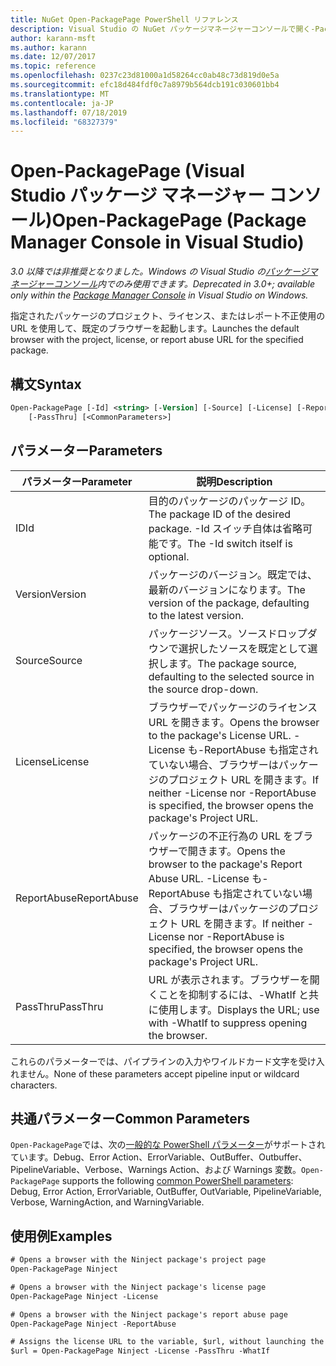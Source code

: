 ```yaml
---
title: NuGet Open-PackagePage PowerShell リファレンス
description: Visual Studio の NuGet パッケージマネージャーコンソールで開く-PackagePage PowerShell コマンドのリファレンスです。
author: karann-msft
ms.author: karann
ms.date: 12/07/2017
ms.topic: reference
ms.openlocfilehash: 0237c23d81000a1d58264cc0ab48c73d819d0e5a
ms.sourcegitcommit: efc18d484fdf0c7a8979b564dcb191c030601bb4
ms.translationtype: MT
ms.contentlocale: ja-JP
ms.lasthandoff: 07/18/2019
ms.locfileid: "68327379"
---
```

# <a name="open-packagepage-package-manager-console-in-visual-studio"></a><span data-ttu-id="aeff6-103">Open-PackagePage (Visual Studio パッケージ マネージャー コンソール)</span><span class="sxs-lookup"><span data-stu-id="aeff6-103">Open-PackagePage (Package Manager Console in Visual Studio)</span></span>

<span data-ttu-id="aeff6-104">*3.0 以降では非推奨となりました。Windows の Visual Studio の[パッケージマネージャーコンソール](../../consume-packages/install-use-packages-powershell.md)内でのみ使用できます。*</span><span class="sxs-lookup"><span data-stu-id="aeff6-104">*Deprecated in 3.0+; available only within the [Package Manager Console](../../consume-packages/install-use-packages-powershell.md) in Visual Studio on Windows.*</span></span>

<span data-ttu-id="aeff6-105">指定されたパッケージのプロジェクト、ライセンス、またはレポート不正使用の URL を使用して、既定のブラウザーを起動します。</span><span class="sxs-lookup"><span data-stu-id="aeff6-105">Launches the default browser with the project, license, or report abuse URL for the specified package.</span></span>

## <a name="syntax"></a><span data-ttu-id="aeff6-106">構文</span><span class="sxs-lookup"><span data-stu-id="aeff6-106">Syntax</span></span>

```ps
Open-PackagePage [-Id] <string> [-Version] [-Source] [-License] [-ReportAbuse]
    [-PassThru] [<CommonParameters>]
```

## <a name="parameters"></a><span data-ttu-id="aeff6-107">パラメーター</span><span class="sxs-lookup"><span data-stu-id="aeff6-107">Parameters</span></span>

| <span data-ttu-id="aeff6-108">パラメーター</span><span class="sxs-lookup"><span data-stu-id="aeff6-108">Parameter</span></span> | <span data-ttu-id="aeff6-109">説明</span><span class="sxs-lookup"><span data-stu-id="aeff6-109">Description</span></span> |
| --- | --- |
| <span data-ttu-id="aeff6-110">ID</span><span class="sxs-lookup"><span data-stu-id="aeff6-110">Id</span></span> | <span data-ttu-id="aeff6-111">目的のパッケージのパッケージ ID。</span><span class="sxs-lookup"><span data-stu-id="aeff6-111">The package ID of the desired package.</span></span> <span data-ttu-id="aeff6-112">-Id スイッチ自体は省略可能です。</span><span class="sxs-lookup"><span data-stu-id="aeff6-112">The -Id switch itself is optional.</span></span> |
| <span data-ttu-id="aeff6-113">Version</span><span class="sxs-lookup"><span data-stu-id="aeff6-113">Version</span></span> | <span data-ttu-id="aeff6-114">パッケージのバージョン。既定では、最新のバージョンになります。</span><span class="sxs-lookup"><span data-stu-id="aeff6-114">The version of the package, defaulting to the latest version.</span></span> |
| <span data-ttu-id="aeff6-115">Source</span><span class="sxs-lookup"><span data-stu-id="aeff6-115">Source</span></span> | <span data-ttu-id="aeff6-116">パッケージソース。ソースドロップダウンで選択したソースを既定として選択します。</span><span class="sxs-lookup"><span data-stu-id="aeff6-116">The package source, defaulting to the selected source in the source drop-down.</span></span> |
| <span data-ttu-id="aeff6-117">License</span><span class="sxs-lookup"><span data-stu-id="aeff6-117">License</span></span> | <span data-ttu-id="aeff6-118">ブラウザーでパッケージのライセンス URL を開きます。</span><span class="sxs-lookup"><span data-stu-id="aeff6-118">Opens the browser to the package's License URL.</span></span> <span data-ttu-id="aeff6-119">-License も-ReportAbuse も指定されていない場合、ブラウザーはパッケージのプロジェクト URL を開きます。</span><span class="sxs-lookup"><span data-stu-id="aeff6-119">If neither -License nor -ReportAbuse is specified, the browser opens the package's Project URL.</span></span> |
| <span data-ttu-id="aeff6-120">ReportAbuse</span><span class="sxs-lookup"><span data-stu-id="aeff6-120">ReportAbuse</span></span> | <span data-ttu-id="aeff6-121">パッケージの不正行為の URL をブラウザーで開きます。</span><span class="sxs-lookup"><span data-stu-id="aeff6-121">Opens the browser to the package's Report Abuse URL.</span></span> <span data-ttu-id="aeff6-122">-License も-ReportAbuse も指定されていない場合、ブラウザーはパッケージのプロジェクト URL を開きます。</span><span class="sxs-lookup"><span data-stu-id="aeff6-122">If neither -License nor -ReportAbuse is specified, the browser opens the package's Project URL.</span></span> |
| <span data-ttu-id="aeff6-123">PassThru</span><span class="sxs-lookup"><span data-stu-id="aeff6-123">PassThru</span></span> | <span data-ttu-id="aeff6-124">URL が表示されます。ブラウザーを開くことを抑制するには、-WhatIf と共に使用します。</span><span class="sxs-lookup"><span data-stu-id="aeff6-124">Displays the URL; use with -WhatIf to suppress opening the browser.</span></span> |

<span data-ttu-id="aeff6-125">これらのパラメーターでは、パイプラインの入力やワイルドカード文字を受け入れません。</span><span class="sxs-lookup"><span data-stu-id="aeff6-125">None of these parameters accept pipeline input or wildcard characters.</span></span>

## <a name="common-parameters"></a><span data-ttu-id="aeff6-126">共通パラメーター</span><span class="sxs-lookup"><span data-stu-id="aeff6-126">Common Parameters</span></span>

<span data-ttu-id="aeff6-127">`Open-PackagePage`では、次の[一般的な PowerShell パラメーター](http://go.microsoft.com/fwlink/?LinkID=113216)がサポートされています。Debug、Error Action、ErrorVariable、OutBuffer、Outbuffer、PipelineVariable、Verbose、Warnings Action、および Warnings 変数。</span><span class="sxs-lookup"><span data-stu-id="aeff6-127">`Open-PackagePage` supports the following [common PowerShell parameters](http://go.microsoft.com/fwlink/?LinkID=113216): Debug, Error Action, ErrorVariable, OutBuffer, OutVariable, PipelineVariable, Verbose, WarningAction, and WarningVariable.</span></span>

## <a name="examples"></a><span data-ttu-id="aeff6-128">使用例</span><span class="sxs-lookup"><span data-stu-id="aeff6-128">Examples</span></span>

```ps
# Opens a browser with the Ninject package's project page
Open-PackagePage Ninject

# Opens a browser with the Ninject package's license page
Open-PackagePage Ninject -License

# Opens a browser with the Ninject package's report abuse page  
Open-PackagePage Ninject -ReportAbuse

# Assigns the license URL to the variable, $url, without launching the browser
$url = Open-PackagePage Ninject -License -PassThru -WhatIf
```